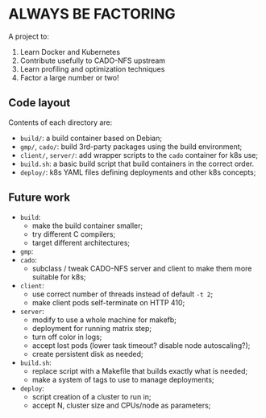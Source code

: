 # ALWAYS BE FACTORING

A project to:

1. Learn Docker and Kubernetes
1. Contribute usefully to CADO-NFS upstream
1. Learn profiling and optimization techniques
1. Factor a large number or two!

## Code layout

Contents of each directory are:

* `build/`: a build container based on Debian;
* `gmp/`, `cado/`: build 3rd-party packages using the build environment;
* `client/`, `server/`: add wrapper scripts to the `cado` container for k8s
  use;
* `build.sh`: a basic build script that build containers in the correct order.
* `deploy/`: k8s YAML files defining deployments and other k8s concepts;

## Future work

* `build`:
  * make the build container smaller;
  * try different C compilers;
  * target different architectures;
* `gmp`:
* `cado`:
	* subclass / tweak CADO-NFS server and client to make them more suitable for
	  k8s;
* `client`:
  * use correct number of threads instead of default `-t 2`;
  * make client pods self-terminate on HTTP 410;
* `server`:
  * modify to use a whole machine for makefb;
  * deployment for running matrix step;
  * turn off color in logs;
  * accept lost pods (lower task timeout? disable node autoscaling?);
  * create persistent disk as needed;
* `build.sh`:
  * replace script with a Makefile that builds exactly what is needed;
  * make a system of tags to use to manage deployments;
* `deploy`:
  * script creation of a cluster to run in;
  * accept N, cluster size and CPUs/node as parameters;

